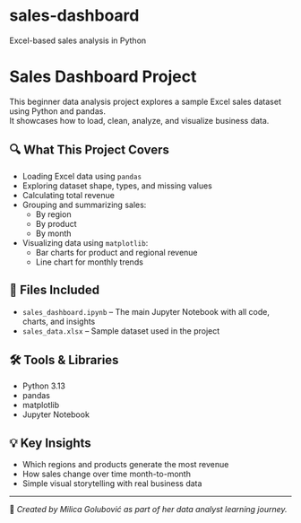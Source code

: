 # sales-dashboard
Excel-based sales analysis in Python
# Sales Dashboard Project

This beginner data analysis project explores a sample Excel sales dataset using Python and pandas.  
It showcases how to load, clean, analyze, and visualize business data.

## 🔍 What This Project Covers
- Loading Excel data using `pandas`
- Exploring dataset shape, types, and missing values
- Calculating total revenue
- Grouping and summarizing sales:
  - By region
  - By product
  - By month
- Visualizing data using `matplotlib`:
  - Bar charts for product and regional revenue
  - Line chart for monthly trends

## 📁 Files Included
- `sales_dashboard.ipynb` – The main Jupyter Notebook with all code, charts, and insights
- `sales_data.xlsx` – Sample dataset used in the project

## 🛠️ Tools & Libraries
- Python 3.13
- pandas
- matplotlib
- Jupyter Notebook

## 💡 Key Insights
- Which regions and products generate the most revenue
- How sales change over time month-to-month
- Simple visual storytelling with real business data

---

📌 *Created by Milica Golubović as part of her data analyst learning journey.*
